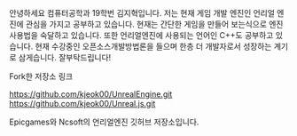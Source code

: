 안녕하세요 컴퓨터공학과 19학번 김지혁입니다.
저는 현재 게임 개발 엔진인 언리얼 엔진에 관심을 가지고 공부하고 있습니다.
현재는 간단한 게임을 만들어 보는식으로 엔진 사용법을 숙달하고 있습니다.
또한 언리얼엔진에 사용되는 언어인 C++도 공부하고 있습니다.
현재 수강중인 오픈소스개발방법론을 들으며 한층 더 개발자로서 성장하는 계기로 삼게습니다. 잘부탁드립니다!

Fork한 저장소 링크

https://github.com/kjeok00/UnrealEngine.git
https://github.com/kjeok00/Unreal.js.git

Epicgames와 Ncsoft의 언리얼엔진 깃허브 저장소입니다.
